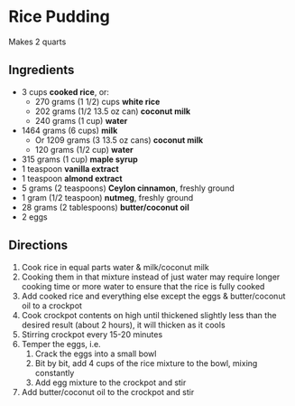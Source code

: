 # Rice Pudding

Makes 2 quarts

## Ingredients

- 3 cups **cooked rice**, or:
    - 270 grams (1 1/2) cups **white rice**
    - 202 grams (1/2 13.5 oz can) **coconut milk**
    - 240 grams (1 cup) **water**
- 1464 grams (6 cups) **milk**
    - Or 1209 grams (3 13.5 oz cans) **coconut milk**
    - 120 grams (1/2 cup) **water**
- 315 grams (1 cup) **maple syrup**
- 1 teaspoon **vanilla extract**
- 1 teaspoon **almond extract**
- 5 grams (2 teaspoons) **Ceylon cinnamon**, freshly ground
- 1 gram (1/2 teaspoon) **nutmeg**, freshly ground
- 28 grams (2 tablespoons) **butter/coconut oil**
- 2 eggs

## Directions

1. Cook rice in equal parts water & milk/coconut milk
1. Cooking them in that mixture instead of just water may require longer cooking time or more water to ensure that the rice is fully cooked
1. Add cooked rice and everything else except the eggs & butter/coconut oil to a crockpot
1. Cook crockpot contents on high until thickened slightly less than the desired result (about 2 hours), it will thicken as it cools
1. Stirring crockpot every 15-20 minutes
1. Temper the eggs, i.e.
    1. Crack the eggs into a small bowl
    1. Bit by bit, add 4 cups of the rice mixture to the bowl, mixing constantly
    1. Add egg mixture to the crockpot and stir
1. Add butter/coconut oil to the crockpot and stir
